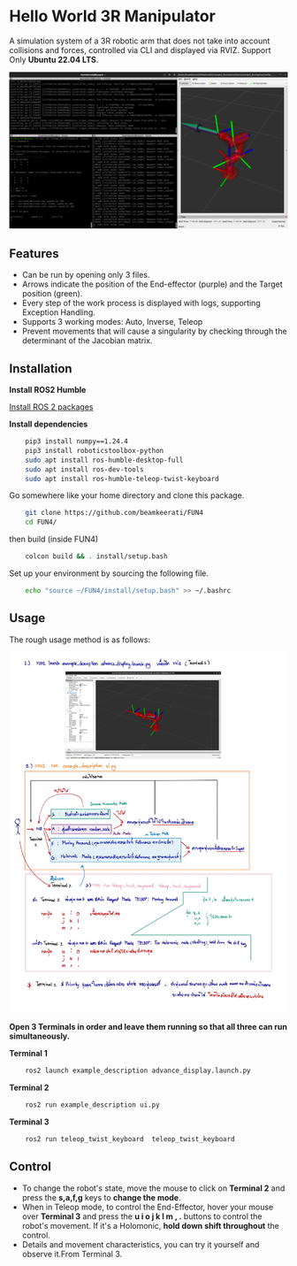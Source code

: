
# Hello World 3R Manipulator

A simulation system of a 3R robotic arm that does not take into account collisions and forces, controlled via CLI and displayed via RVIZ. Support Only **Ubuntu 22.04 LTS**.

![alt text](image/overall.png)

## Features

- Can be run by opening only 3 files.
- Arrows indicate the position of the End-effector (purple) and the Target position (green).
- Every step of the work process is displayed with logs, supporting Exception Handling.
- Supports 3 working modes: Auto, Inverse, Teleop
- Prevent movements that will cause a singularity by checking through the determinant of the Jacobian matrix.


## Installation

**Install ROS2 Humble**

[Install ROS 2 packages](https://docs.ros.org/en/humble/Installation/Ubuntu-Install-Debs.html)

**Install dependencies**

```bash
    pip3 install numpy==1.24.4
    pip3 install roboticstoolbox-python
    sudo apt install ros-humble-desktop-full
    sudo apt install ros-dev-tools
    sudo apt install ros-humble-teleop-twist-keyboard
```

Go somewhere like your home directory and clone this package.

```bash
    git clone https://github.com/beamkeerati/FUN4
    cd FUN4/
```
then build (inside FUN4)

```bash
    colcon build && . install/setup.bash
```
Set up your environment by sourcing the following file.

```bash
    echo "source ~/FUN4/install/setup.bash" >> ~/.bashrc
```
## Usage

The rough usage method is as follows:

![alt text](image/step.jpg)

**Open 3 Terminals in order and leave them running so that all three can run simultaneously.**

**Terminal 1**
```bash
    ros2 launch example_description advance_display.launch.py
```
**Terminal 2**
```bash
    ros2 run example_description ui.py
```
**Terminal 3**
```bash
    ros2 run teleop_twist_keyboard  teleop_twist_keyboard
```
## Control
- To change the robot's state, move the mouse to click on **Terminal 2** and press the **s,a,f,g** keys to **change the mode**.
- When in Teleop mode, to control the End-Effector, hover your mouse over **Terminal 3** and press the **u i o j k l m , .** buttons to control the robot's movement. If it's a Holomonic, **hold down shift throughout** the control.
- Details and movement characteristics, you can try it yourself and observe it.From Terminal 3.